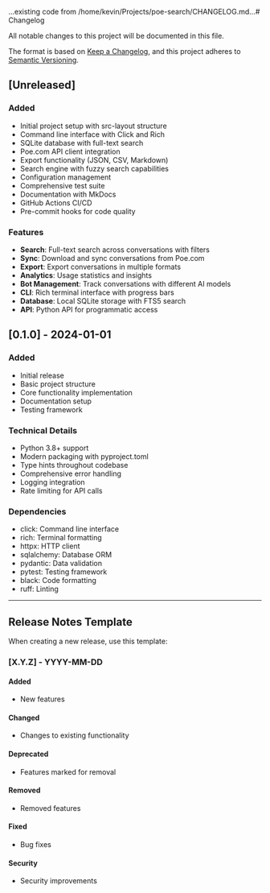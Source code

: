 ...existing code from /home/kevin/Projects/poe-search/CHANGELOG.md...# Changelog

All notable changes to this project will be documented in this file.

The format is based on [Keep a Changelog](https://keepachangelog.com/en/1.0.0/),
and this project adheres to [Semantic Versioning](https://semver.org/spec/v2.0.0.html).

## [Unreleased]

### Added
- Initial project setup with src-layout structure
- Command line interface with Click and Rich
- SQLite database with full-text search
- Poe.com API client integration
- Export functionality (JSON, CSV, Markdown)
- Search engine with fuzzy search capabilities
- Configuration management
- Comprehensive test suite
- Documentation with MkDocs
- GitHub Actions CI/CD
- Pre-commit hooks for code quality

### Features
- **Search**: Full-text search across conversations with filters
- **Sync**: Download and sync conversations from Poe.com
- **Export**: Export conversations in multiple formats
- **Analytics**: Usage statistics and insights
- **Bot Management**: Track conversations with different AI models
- **CLI**: Rich terminal interface with progress bars
- **Database**: Local SQLite storage with FTS5 search
- **API**: Python API for programmatic access

## [0.1.0] - 2024-01-01

### Added
- Initial release
- Basic project structure
- Core functionality implementation
- Documentation setup
- Testing framework

### Technical Details
- Python 3.8+ support
- Modern packaging with pyproject.toml
- Type hints throughout codebase
- Comprehensive error handling
- Logging integration
- Rate limiting for API calls

### Dependencies
- click: Command line interface
- rich: Terminal formatting
- httpx: HTTP client
- sqlalchemy: Database ORM
- pydantic: Data validation
- pytest: Testing framework
- black: Code formatting
- ruff: Linting

---

## Release Notes Template

When creating a new release, use this template:

### [X.Y.Z] - YYYY-MM-DD

#### Added
- New features

#### Changed
- Changes to existing functionality

#### Deprecated
- Features marked for removal

#### Removed
- Removed features

#### Fixed
- Bug fixes

#### Security
- Security improvements
